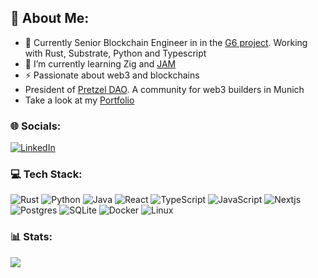 ## 💫 About Me:
- 🔭 Currently Senior Blockchain Engineer in  in the [G6 project](https://www.g6.network/). Working with Rust, Substrate, Python and Typescript
- 🌱 I’m currently learning Zig and [JAM](https://wiki.polkadot.network/docs/learn-jam-chain)
- ⚡ Passionate about web3 and blockchains
- President of [Pretzel DAO](https://pretzeldao.com/). A community for web3 builders in Munich
- Take a look at my [Portfolio](https://sergeygerodes.xyz/)

### 🌐 Socials:
[![LinkedIn](https://img.shields.io/badge/LinkedIn-%230077B5.svg?logo=linkedin&logoColor=white)](https://www.linkedin.com/in/sgerodes/)


### 💻 Tech Stack:
![Rust](https://img.shields.io/badge/rust-%2307405e.svg?style=for-the-badge&logo=rust&logoColor=white)
![Python](https://img.shields.io/badge/python-3670A0?style=for-the-badge&logo=python&logoColor=ffdd54)
![Java](https://img.shields.io/badge/Java-ED8B00?style=for-the-badge&logo=java&logoColor=white)
![React](https://img.shields.io/badge/react-%2320232a.svg?style=for-the-badge&logo=react&logoColor=%2361DAFB) 
![TypeScript](https://img.shields.io/badge/typescript-%23007ACC.svg?style=for-the-badge&logo=typescript&logoColor=white) 
![JavaScript](https://img.shields.io/badge/javascript-%23323330.svg?style=for-the-badge&logo=javascript&logoColor=%23F7DF1E)
![Nextjs](https://img.shields.io/badge/nextjs-%2320232a.svg?style=for-the-badge&logo=next.js&logoColor=%2361DAFB)
![Postgres](https://img.shields.io/badge/postgres-%23316192.svg?style=for-the-badge&logo=postgresql&logoColor=white) 
![SQLite](https://img.shields.io/badge/sqlite-%2307405e.svg?style=for-the-badge&logo=sqlite&logoColor=white) 
![Docker](https://img.shields.io/badge/docker-%230db7ed.svg?style=for-the-badge&logo=docker&logoColor=white)
![Linux](https://img.shields.io/badge/Linux-FCC624?style=for-the-badge&logo=linux&logoColor=black)

### 📊 Stats:
![](https://github-readme-stats.vercel.app/api/top-langs/?username=sgerodes&theme=algolia&hide_border=false&include_all_commits=true&count_private=true&layout=compact)
